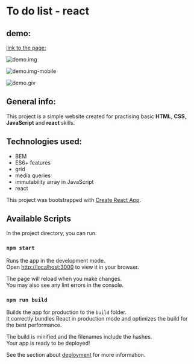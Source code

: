 # To do list - react
## demo:
[link to the page:](https://dorotakar.github.io/todolist-react/)

![demo.img](https://github.com/DorotaKar/todo-list/blob/main/images/img-readme-2.png)

![demo.img-mobile](https://github.com/DorotaKar/todo-list/blob/main/images/img-readme-mobile-2.png)

![demo.giv](https://github.com/DorotaKar/todo-list/blob/main/images/readme.gif)

## General info:
This project is a simple website created for practising basic **HTML**, **CSS**, **JavaScript** and **react** skills.
## Technologies used:
- BEM
- ES6+ features
- grid
- media queries
- immutability array in JavaScript
- react


This project was bootstrapped with [Create React App](https://github.com/facebook/create-react-app).

## Available Scripts

In the project directory, you can run:

### `npm start`

Runs the app in the development mode.\
Open [http://localhost:3000](http://localhost:3000) to view it in your browser.

The page will reload when you make changes.\
You may also see any lint errors in the console.

### `npm run build`

Builds the app for production to the `build` folder.\
It correctly bundles React in production mode and optimizes the build for the best performance.

The build is minified and the filenames include the hashes.\
Your app is ready to be deployed!

See the section about [deployment](https://facebook.github.io/create-react-app/docs/deployment) for more information.